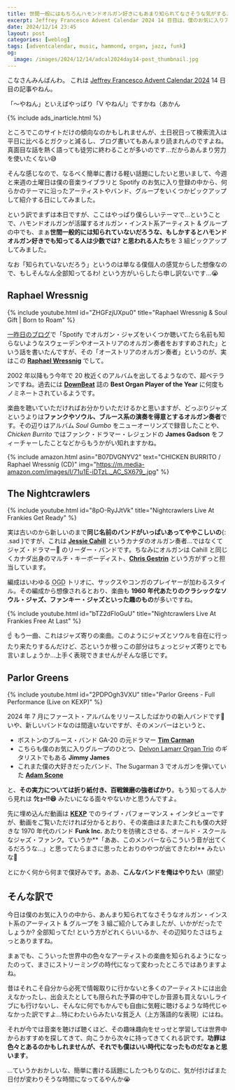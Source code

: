 ```yaml
---
title: 世間一般にはもちろんハモンドオルガン好きにもあまり知られてなさそうな気がする、オルガン・インスト系のアーティスト & グループ 3 選
excerpt: Jeffrey Francesco Advent Calendar 2024 14 日目は、僕のお気に入りアーティストの中からあまり知られてなさそうなオルガン・インスト系の人たちを 3 組紹介してみます。さて全部知ってるって人はどれくらいいるんでしょうか?
date: 2024/12/14 23:45
layout: post
categories: [weblog]
tags: [adventcalendar, music, hammond, organ, jazz, funk]
og:
  image: /images/2024/12/14/adcal2024day14-post_thumbnail.jpg
---
```


こなさんみんばんわ。
これは [Jeffrey Francesco Advent Calendar 2024][adcal] 14 日目の記事やねん。

「〜やねん」といえばやっぱり「V やねん!」ですかね（あかん

[adcal]: https://adventar.org/calendars/10886

{% include ads_inarticle.html %}

ところでこのサイトだけの傾向なのかもしれませんが、土日祝日って検索流入は平日に比べるとガクッと減るし、ブログ書いてもあんまり読まれんのですよね。真面目な話を熱く語っても徒労に終わることが多いのです…だからあんまり労力を使いたくない😅

そんな感じなので、なるべく簡単に書ける軽い話題にしたいと思いまして、今週と来週の土曜日は僕の音楽ライブラリと Spotify のお気に入り登録の中から、何らかのテーマに沿ったアーティストやバンド、グループをいくつかピックアップして紹介する日にしてみました。

という訳でまずは本日ですが、ここはやっぱり僕らしいテーマで…ということで、ハモンドオルガンが活躍するオルガン・インスト系アーティスト & グループの中でも、まぁ**世間一般的には知られていないだろうな、もしかするとハモンドオルガン好きでも知ってる人は少数では? と思われる人たち**を 3 組ピックアップしてみました。

なお「知られていないだろう」というのは単なる僕個人の感覚からした想像なので、もしそんなん全部知ってるわ! という方がいらしたら申し訳ないです…😭


## Raphael Wressnig

{% include youtube.html id="ZHGFzjUXpu0" title="Raphael Wressnig & Soul Gift | Born to Roam" %}

[一昨日のブログ][1212]で「Spotify でオルガン・ジャズをいくつか聴いてたら名前も知らないようなスウェーデンやオーストリアのオルガン奏者をおすすめされた」という話を書いたんですが、その「オーストリアのオルガン奏者」というのが、実はこの <b>[Raphael Wressnig][wressnig]</b> でして。

[1212]: /weblog/2024121201/
[wressnig]: https://www.raphaelwressnig.com/

2002 年以降もう今年で 20 枚近くのアルバムを出してるようなので、超ベテランですね。過去には <b>[DownBeat][]</b> 誌の <b>Best Organ Player of the Year</b> に何度もノミネートされているようです。

[downbeat]: https://downbeat.com/

楽曲を聴いていただければお分かりいただけるかと思いますが、どっぷりジャズというよりは**ファンクやソウル、ブルース系の演奏を得意とするオルガン奏者**です。その辺りはアルバム <cite lang="en">Soul Gumbo</cite> をニューオーリンズで録音したことや、<cite lang="en">Chicken Burrito</cite> ではファンク・ドラマー・レジェンドの <b>James Gadson</b> をフィーチャーしたことなどからもうかがい知れますかね。

{% include amazon.html asin="B07DVGNYV2" text="CHICKEN BURRITO / Raphael Wressnig (CD)" img="https://m.media-amazon.com/images/I/71u1E-iDTzL._AC_SX679_.jpg" %}


## The Nightcrawlers

{% include youtube.html id="8pO-RyJJtVk" title="Nightcrawlers Live At Frankies Get Ready" %}

実は古いのから新しいのまで**同じ名前のバンドがいっぱいあってややこしいの**{: .sad }ですが、これは <b>[Jessie Cahill][cahill]</b> というカナダのオルガン奏者…ではなくてジャズ・ドラマー🤣 のリーダー・バンドです。ちなみにオルガンは Cahill と同じくカナダ出身のマルチ・キーボーディスト、<b>[Chris Gestrin][gestrin]</b> という方がずっと担当しています。

[cahill]: https://jessecahill.com/
[gestrin]: https://www.chrisgestrin.com/

編成はいわゆる <abbr title="Organ, Guitar and Drums">OGD</abbr> トリオに、サックスやコンガのプレイヤーが加わるスタイル。その編成から想像されるとおり、楽曲も **1960 年代あたりのクラシックなソウル・ジャズ、ファンキー・ジャズといった趣のもの**が多いですね。

{% include youtube.html id="bTZ2dFIoGuU" title="Nightcrawlers Live At Frankies Free At Last" %}

☝️ もう一曲、これはジャズ寄りの楽曲。このようにジャズとソウルを自在に行ったり来たりするんだけど、芯というか根っこの部分はちょっとジャズ寄りとでも言いましょうか…上手く表現できませんがそんな感じです。


## Parlor Greens

{% include youtube.html id="2PDPOgh3VXU" title="Parlor Greens - Full Performance (Live on KEXP)" %}

2024 年 7 月にファースト・アルバムをリリースしたばかりの新人バンドです🤣 いや、新しいバンドなのは間違いないですが、そのメンバーはというと、

- ボストンのブルース・バンド GA-20 の元ドラマー <b>[Tim Carman][carman]</b>
- こちらも僕のお気に入りグループのひとつ、[Delvon Lamarr Organ Trio][dlo3] のギタリストでもある <b>Jimmy James</b>
- これまた僕の大好きだったバンド、The Sugarman 3 でオルガンを弾いていた <b>[Adam Scone][scone]</b>

と、**その実力については折り紙付き、百戦錬磨の強者ばかり**。もう知ってる人から見れは **ｳﾋｮｰ!!😆** みたいになる面々やないかと思うんですよ。

[carman]: https://timcarmandrums.com/
[dlo3]: https://delvonlamarrorgantrio.com/
[scone]: https://www.adamscone.com/

先に埋め込んだ動画は <b>[KEXP][]</b> でのライブ・パフォーマンス + インタビューですが、動画をご覧いただければ分かるとおり、その楽曲はまたまたこれも僕の大好きな 1970 年代のバンド <b>Funk Inc.</b> あたりを彷彿とさせる、オールド・スクールなジャズ・ファンク。ていうか**「ああ、このメンバーならこういう音が出てくるだろうな…」と思ってたらまさに思ったとおりのやつが出てきたわ!** みたいな🤣

とにかく何から何まで僕好みです。ああ、**こんなバンドを俺はやりたい**（願望）

[kexp]: https://www.kexp.org/


## そんな訳で

今日は僕のお気に入りの中から、あんまり知られてなさそうなオルガン・インスト系のアーティスト & グループを 3 組ご紹介してみましたが、いかがだったでしょうか? 全部知ってた! という方がどれくらいいるか、その辺知りたさはちょっとありますね。

まぁでも、こういった世界中の色々なアーティストの楽曲を知られるようになったのって、まさにストリーミングの時代になって変わったところではありますよね。

昔はそれこそ自分から必死で情報取りに行かないと多くのアーティストには出会えなかったし、出会えたとしても限られた予算の中でしか音源も買えないしライブにも行けないし、そんなに何でもかんでも自由に気軽に聴けるような時代じゃなかった訳ですよ…特にわたいらみたいな貧乏人（上方落語的な表現）にはね。

それが今では音楽を聴けば聴くほど、その趣味趣向をせっせと学習しては世界中からおすすめを探してきて、向こうから次々に持ってきてくれる訳です。**功罪は色々とあるのかもしれませんが、それでも僕はいい時代になったものだなぁと思います**。

…ていうかおかしいな、簡単に書ける話題にしたつもりなのに、気が付けばまた日付が変わりそうな時間になってるやんか😭
